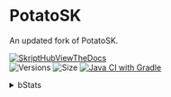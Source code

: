 # PotatoSK
An updated fork of PotatoSK.

[![SkriptHubViewTheDocs](http://skripthub.net/static/addon/ViewTheDocsButton.png)](http://skripthub.net/docs/?addon=PotatoSK)<br>
![Versions](https://img.shields.io/github/v/release/JuniorWolfgamingDE/NuPotatoSK) ![Size](https://img.shields.io/github/repo-size/JuniorWolfgamingDE/NuPotatoSK) [![Java CI with Gradle](https://github.com/JuniorWolfgamingDE/NuPotatoSK/actions/workflows/build.yml/badge.svg)](https://github.com/JuniorWolfgamingDE/NuPotatoSK/actions/workflows/build.yml)
<details>
<summary>bStats</summary>  
  
![bStats](https://bstats.org/signatures/bukkit/nupotatosk.svg)

</details>

